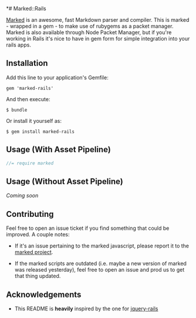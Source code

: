 *# Marked::Rails

  [Marked]("https://github.com/chjj/marked") is an awesome, fast Markdown parser and compiler.
  This is marked - wrapped in a gem - to make use of rubygems as a packet manager.
  Marked is also available through Node Packet Manager, but if you're working in Rails it's nice
  to have in gem form for simple integration into your rails apps.

## Installation

Add this line to your application's Gemfile:

    gem 'marked-rails'

And then execute:

    $ bundle

Or install it yourself as:

    $ gem install marked-rails

## Usage (With Asset Pipeline)

```js
//= require marked
```

## Usage (Without Asset Pipeline)

_Coming soon_

## Contributing

Feel free to open an issue ticket if you find something that could be improved. A couple notes:

* If it's an issue pertaining to the marked javascript, please report it to the [marked project](https://github.com/chjj/marked).

* If the marked scripts are outdated (i.e. maybe a new version of marked was released yesterday), feel free to open an issue and prod us to get that thing updated.

## Acknowledgements

* This README is __heavily__ inspired by the one for [jquery-rails](https://github.com/rails/jquery-rails)